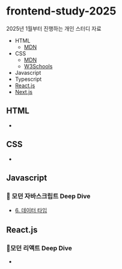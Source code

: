 # frontend-study-2025

2025년 1월부터 진행하는 개인 스터디 자료

- HTML
  - [MDN](https://developer.mozilla.org/ko/docs/Web/HTML)
- CSS
  - [MDN](https://developer.mozilla.org/ko/docs/Learn_web_development/Core/Styling_basics)
  - [W3Schools](https://www.w3schools.com/css/default.asp)
- Javascript
- Typescript
- [React.js](https://ko.legacy.reactjs.org/docs/getting-started.html)
- [Next.js](https://nextjs.org/docs)

## HTML

-

## CSS

-

## Javascript

### 📖 모던 자바스크립트 Deep Dive

- [6. 데이터 타입](./javascript-deep-dive/06_data_type.md)

## React.js

### 📖모던 리액트 Deep Dive

-
